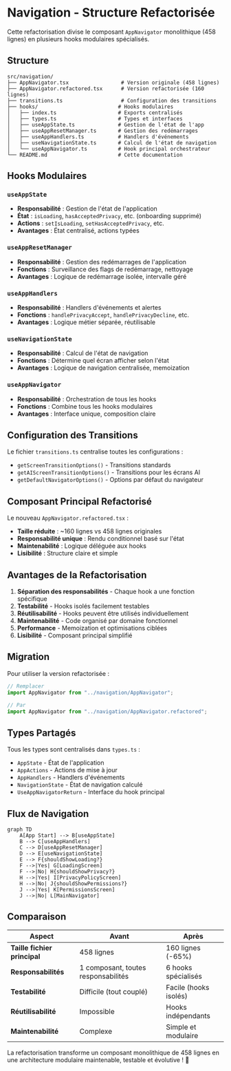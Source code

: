 # Navigation - Structure Refactorisée

Cette refactorisation divise le composant `AppNavigator` monolithique (458 lignes) en plusieurs hooks modulaires spécialisés.

## Structure

```
src/navigation/
├── AppNavigator.tsx                 # Version originale (458 lignes)
├── AppNavigator.refactored.tsx      # Version refactorisée (160 lignes)
├── transitions.ts                   # Configuration des transitions
├── hooks/                          # Hooks modulaires
│   ├── index.ts                    # Exports centralisés
│   ├── types.ts                    # Types et interfaces
│   ├── useAppState.ts              # Gestion de l'état de l'app
│   ├── useAppResetManager.ts       # Gestion des redémarrages
│   ├── useAppHandlers.ts           # Handlers d'événements
│   ├── useNavigationState.ts       # Calcul de l'état de navigation
│   └── useAppNavigator.ts          # Hook principal orchestrateur
└── README.md                       # Cette documentation
```

## Hooks Modulaires

### `useAppState`

- **Responsabilité** : Gestion de l'état de l'application
- **État** : `isLoading`, `hasAcceptedPrivacy`, etc. (onboarding supprimé)
- **Actions** : `setIsLoading`, `setHasAcceptedPrivacy`, etc.
- **Avantages** : État centralisé, actions typées

### `useAppResetManager`

- **Responsabilité** : Gestion des redémarrages de l'application
- **Fonctions** : Surveillance des flags de redémarrage, nettoyage
- **Avantages** : Logique de redémarrage isolée, intervalle géré

### `useAppHandlers`

- **Responsabilité** : Handlers d'événements et alertes
- **Fonctions** : `handlePrivacyAccept`, `handlePrivacyDecline`, etc.
- **Avantages** : Logique métier séparée, réutilisable

### `useNavigationState`

- **Responsabilité** : Calcul de l'état de navigation
- **Fonctions** : Détermine quel écran afficher selon l'état
- **Avantages** : Logique de navigation centralisée, memoization

### `useAppNavigator`

- **Responsabilité** : Orchestration de tous les hooks
- **Fonctions** : Combine tous les hooks modulaires
- **Avantages** : Interface unique, composition claire

## Configuration des Transitions

Le fichier `transitions.ts` centralise toutes les configurations :

- `getScreenTransitionOptions()` - Transitions standards
- `getAIScreenTransitionOptions()` - Transitions pour les écrans AI
- `getDefaultNavigatorOptions()` - Options par défaut du navigateur

## Composant Principal Refactorisé

Le nouveau `AppNavigator.refactored.tsx` :

- **Taille réduite** : ~160 lignes vs 458 lignes originales
- **Responsabilité unique** : Rendu conditionnel basé sur l'état
- **Maintenabilité** : Logique déléguée aux hooks
- **Lisibilité** : Structure claire et simple

## Avantages de la Refactorisation

1. **Séparation des responsabilités** - Chaque hook a une fonction spécifique
2. **Testabilité** - Hooks isolés facilement testables
3. **Réutilisabilité** - Hooks peuvent être utilisés individuellement
4. **Maintenabilité** - Code organisé par domaine fonctionnel
5. **Performance** - Memoization et optimisations ciblées
6. **Lisibilité** - Composant principal simplifié

## Migration

Pour utiliser la version refactorisée :

```typescript
// Remplacer
import AppNavigator from "../navigation/AppNavigator";

// Par
import AppNavigator from "../navigation/AppNavigator.refactored";
```

## Types Partagés

Tous les types sont centralisés dans `types.ts` :

- `AppState` - État de l'application
- `AppActions` - Actions de mise à jour
- `AppHandlers` - Handlers d'événements
- `NavigationState` - État de navigation calculé
- `UseAppNavigatorReturn` - Interface du hook principal

## Flux de Navigation

```mermaid
graph TD
    A[App Start] --> B[useAppState]
    B --> C[useAppHandlers]
    C --> D[useAppResetManager]
    D --> E[useNavigationState]
    E --> F{shouldShowLoading?}
    F -->|Yes| G[LoadingScreen]
    F -->|No| H{shouldShowPrivacy?}
    H -->|Yes| I[PrivacyPolicyScreen]
    H -->|No| J{shouldShowPermissions?}
    J -->|Yes| K[PermissionsScreen]
    J -->|No| L[MainNavigator]
```

## Comparaison

| Aspect                       | Avant                               | Après                 |
| ---------------------------- | ----------------------------------- | --------------------- |
| **Taille fichier principal** | 458 lignes                          | 160 lignes (-65%)     |
| **Responsabilités**          | 1 composant, toutes responsabilités | 6 hooks spécialisés   |
| **Testabilité**              | Difficile (tout couplé)             | Facile (hooks isolés) |
| **Réutilisabilité**          | Impossible                          | Hooks indépendants    |
| **Maintenabilité**           | Complexe                            | Simple et modulaire   |

La refactorisation transforme un composant monolithique de 458 lignes en une architecture modulaire maintenable, testable et évolutive ! 🎯

